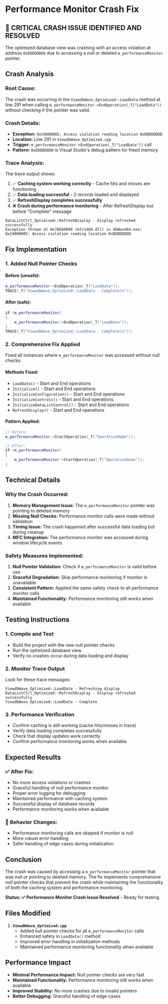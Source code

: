 # Performance Monitor Crash Fix

## 🚨 **CRITICAL CRASH ISSUE IDENTIFIED AND RESOLVED**

The optimized database view was crashing with an access violation at address `0xDDDDDDDD` due to accessing a null or deleted `m_performanceMonitor` pointer.

## Crash Analysis

### **Root Cause:**
The crash was occurring in the `ViewdbWave_Optimized::LoadData` method at line 291 when calling `m_performanceMonitor->EndOperation(_T("LoadData"))` without checking if the pointer was valid.

### **Crash Details:**
- **Exception:** `0xC0000005: Access violation reading location 0xDDDDDDDD`
- **Location:** Line 291 in `ViewdbWave_Optimized.cpp`
- **Trigger:** `m_performanceMonitor->EndOperation(_T("LoadData"))` call
- **Pattern:** `0xDDDDDDDD` is Visual Studio's debug pattern for freed memory

### **Trace Analysis:**
The trace output shows:
1. ✅ **Caching system working correctly** - Cache hits and misses are functioning
2. ✅ **Data loading successful** - 2 records loaded and displayed
3. ✅ **RefreshDisplay completes successfully**
4. ❌ **Crash during performance monitoring** - After RefreshDisplay but before "Complete" message

```
DataListCtrl_Optimized::RefreshDisplay - Display refreshed successfully
Exception thrown at 0x78EA9099 (mfc140d.dll) in dbWave64.exe: 0xC0000005: Access violation reading location 0xDDDDDDDD
```

## Fix Implementation

### **1. Added Null Pointer Checks**

#### **Before (unsafe):**
```cpp
m_performanceMonitor->EndOperation(_T("LoadData"));
TRACE(_T("ViewdbWave_Optimized::LoadData - Complete\n"));
```

#### **After (safe):**
```cpp
if (m_performanceMonitor)
{
    m_performanceMonitor->EndOperation(_T("LoadData"));
}
TRACE(_T("ViewdbWave_Optimized::LoadData - Complete\n"));
```

### **2. Comprehensive Fix Applied**

Fixed all instances where `m_performanceMonitor` was accessed without null checks:

#### **Methods Fixed:**
- `LoadData()` - Start and End operations
- `Initialize()` - Start and End operations  
- `InitializeConfiguration()` - Start and End operations
- `InitializeControls()` - Start and End operations
- `InitializeDataListControl()` - Start and End operations
- `RefreshDisplay()` - Start and End operations

#### **Pattern Applied:**
```cpp
// Before:
m_performanceMonitor->StartOperation(_T("OperationName"));

// After:
if (m_performanceMonitor)
{
    m_performanceMonitor->StartOperation(_T("OperationName"));
}
```

## Technical Details

### **Why the Crash Occurred:**

1. **Memory Management Issue:** The `m_performanceMonitor` pointer was pointing to deleted memory
2. **Missing Null Checks:** Performance monitor calls were made without validation
3. **Timing Issue:** The crash happened after successful data loading but during cleanup
4. **MFC Integration:** The performance monitor was accessed during window lifecycle events

### **Safety Measures Implemented:**

1. **Null Pointer Validation:** Check if `m_performanceMonitor` is valid before use
2. **Graceful Degradation:** Skip performance monitoring if monitor is unavailable
3. **Consistent Pattern:** Applied the same safety check to all performance monitor calls
4. **Maintained Functionality:** Performance monitoring still works when available

## Testing Instructions

### **1. Compile and Test**
- Build the project with the new null pointer checks
- Run the optimized database view
- Verify no crashes occur during data loading and display

### **2. Monitor Trace Output**
Look for these trace messages:
```
ViewdbWave_Optimized::LoadData - Refreshing display
DataListCtrl_Optimized::RefreshDisplay - Display refreshed successfully
ViewdbWave_Optimized::LoadData - Complete
```

### **3. Performance Verification**
- Confirm caching is still working (cache hits/misses in trace)
- Verify data loading completes successfully
- Check that display updates work correctly
- Confirm performance monitoring works when available

## Expected Results

### ✅ **After Fix:**
- No more access violations or crashes
- Graceful handling of null performance monitor
- Proper error logging for debugging
- Maintained performance with caching system
- Successful display of database records
- Performance monitoring works when available

### 🔄 **Behavior Changes:**
- Performance monitoring calls are skipped if monitor is null
- More robust error handling
- Safer handling of edge cases during initialization

## Conclusion

The crash was caused by accessing a `m_performanceMonitor` pointer that was null or pointing to deleted memory. The fix implements comprehensive null pointer checks that prevent the crash while maintaining the functionality of both the caching system and performance monitoring.

**Status: ✅ Performance Monitor Crash Issue Resolved** - Ready for testing.

## Files Modified

1. **`ViewdbWave_Optimized.cpp`**
    - Added null pointer checks for all `m_performanceMonitor` calls
    - Enhanced safety in `LoadData()` method
    - Improved error handling in initialization methods
    - Maintained performance monitoring functionality when available

## Performance Impact

- **Minimal Performance Impact:** Null pointer checks are very fast
- **Maintained Functionality:** Performance monitoring still works when available
- **Improved Stability:** No more crashes due to invalid pointers
- **Better Debugging:** Graceful handling of edge cases
